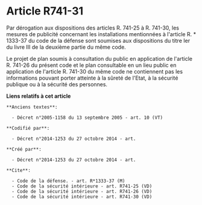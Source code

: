 # Article R741-31

Par dérogation aux dispositions des articles R. 741-25 à R. 741-30, les mesures de publicité concernant les installations
mentionnées à l'article R. * 1333-37 du code de la défense sont soumises aux dispositions du titre Ier du livre III de la
deuxième partie du même code. 

Le projet de plan soumis à consultation du public en application de l'article R. 741-26 du présent code et le plan
consultable en un lieu public en application de l'article R. 741-30 du même code ne contiennent pas les informations pouvant
porter atteinte à la sûreté de l'Etat, à la sécurité publique ou à la sécurité des personnes.

**Liens relatifs à cet article**

	**Anciens textes**:

	  - Décret n°2005-1158 du 13 septembre 2005 - art. 10 (VT)

	**Codifié par**:

	  - Décret n°2014-1253 du 27 octobre 2014 - art.

	**Créé par**:

	  - Décret n°2014-1253 du 27 octobre 2014 - art.

	**Cite**:

	  - Code de la défense. - art. R*1333-37 (M)
	  - Code de la sécurité intérieure - art. R741-25 (VD)
	  - Code de la sécurité intérieure - art. R741-26 (VD)
	  - Code de la sécurité intérieure - art. R741-30 (VD)
